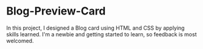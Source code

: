 # Blog-Preview-Card
In this project, I designed a Blog card using HTML and CSS by applying skills learned. I'm a newbie and getting started to learn, so feedback is most welcomed.
